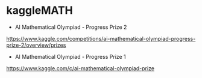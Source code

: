 # kaggleMATH

* AI Mathematical Olympiad - Progress Prize 2

<https://www.kaggle.com/competitions/ai-mathematical-olympiad-progress-prize-2/overview/prizes>

*  AI Mathematical Olympiad - Progress Prize 1

<https://www.kaggle.com/c/ai-mathematical-olympiad-prize>